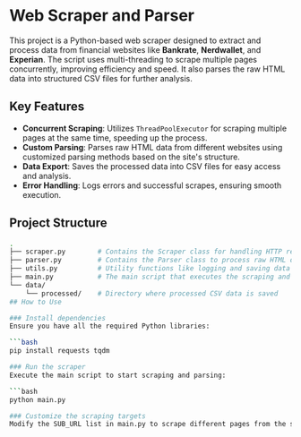 # Web Scraper and Parser

This project is a Python-based web scraper designed to extract and process data from financial websites like **Bankrate**, **Nerdwallet**, and **Experian**. The script uses multi-threading to scrape multiple pages concurrently, improving efficiency and speed. It also parses the raw HTML data into structured CSV files for further analysis.

## Key Features

- **Concurrent Scraping**: Utilizes `ThreadPoolExecutor` for scraping multiple pages at the same time, speeding up the process.
- **Custom Parsing**: Parses raw HTML data from different websites using customized parsing methods based on the site's structure.
- **Data Export**: Saves the processed data into CSV files for easy access and analysis.
- **Error Handling**: Logs errors and successful scrapes, ensuring smooth execution.

## Project Structure

```bash
.
├── scraper.py        # Contains the Scraper class for handling HTTP requests
├── parser.py         # Contains the Parser class to process raw HTML data
├── utils.py          # Utility functions like logging and saving data
├── main.py           # The main script that executes the scraping and parsing
└── data/
    └── processed/    # Directory where processed CSV data is saved
## How to Use

### Install dependencies
Ensure you have all the required Python libraries:

```bash
pip install requests tqdm

### Run the scraper
Execute the main script to start scraping and parsing:

```bash
python main.py

### Customize the scraping targets
Modify the SUB_URL list in main.py to scrape different pages from the supported websites.
